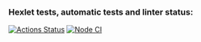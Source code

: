 ### Hexlet tests, automatic tests and linter status:
[![Actions Status](https://github.com/po1inakoroleva/frontend-project-46/workflows/hexlet-check/badge.svg)](https://github.com/po1inakoroleva/frontend-project-46/actions)
[![Node CI](https://github.com/po1inakoroleva/frontend-project-46/actions/workflows/nodejs.yml/badge.svg)](https://github.com/po1inakoroleva/frontend-project-46/actions/workflows/nodejs.yml)
